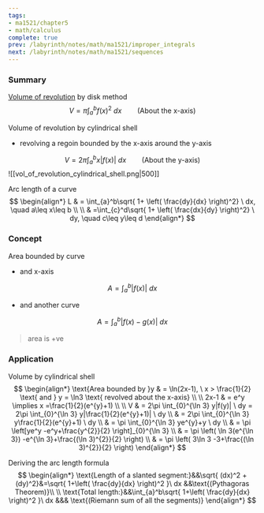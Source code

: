```yaml
---
tags:
- ma1521/chapter5
- math/calculus
complete: true
prev: /labyrinth/notes/math/ma1521/improper_integrals
next: /labyrinth/notes/math/ma1521/sequences
---
```


   

### Summary
[Volume of revolution](/labyrinth/notes/math/ma1301/volume_of_revolution) by disk method
$$
V = \pi \int_{a}^{b} f(x)^{2} \ dx \qquad \text{(About the x-axis)}
$$

Volume of revolution by cylindrical shell
- revolving a regoin bounded by the x-axis around the y-axis

$$
V = 2\pi \int_{a}^{b} x|f(x)| \ dx \qquad \text{(About the y-axis)}
$$
![[vol_of_revolution_cylindrical_shell.png|500]]

Arc length of a curve
$$
\begin{align*}
L & = \int_{a}^b\sqrt{ 1+ \left( \frac{dy}{dx} \right)^2} \ dx, \quad a\leq x\leq b \\
\\
& =\int_{c}^d\sqrt{ 1+ \left( \frac{dx}{dy} \right)^2} \ dy, \quad c\leq y\leq d
\end{align*}
$$

### Concept
Area bounded by curve
- and x-axis

$$
A = \int_{a}^{b} |f(x)| \ dx 
$$
- and another curve

$$
A = \int_{a}^{b} |f(x)-g(x)| \ dx 
$$
> area is +ve

### Application
Volume by cylindrical shell
$$
\begin{align*}
\text{Area bounded by }y & = \ln(2x-1), \ x > \frac{1}{2} \text{ and } y = \ln3 \text{ revolved about the x-axis} \\
\\
2x-1 & = e^y \implies x =\frac{1}{2}(e^{y}+1) \\
\\
V & = 2\pi \int_{0}^{\ln 3} y|f(y)| \ dy = 2\pi \int_{0}^{\ln 3} y|\frac{1}{2}(e^{y}+1)| \ dy \\
& = 2\pi \int_{0}^{\ln 3} y\frac{1}{2}(e^{y}+1) \ dy \\
& = \pi \int_{0}^{\ln 3} ye^{y}+y \ dy \\
& = \pi \left[ye^y -e^y+\frac{y^{2}}{2} \right]_{0}^{\ln 3} \\
& = \pi \left( \ln 3(e^{\ln 3}) -e^{\ln 3}+\frac{(\ln 3)^{2}}{2} \right) \\
& = \pi \left( 3\ln 3 -3+\frac{(\ln 3)^{2}}{2} \right)
\end{align*}
$$

Deriving the arc length formula
$$
\begin{align*}
\text{Length of a slanted segment:}&&\sqrt{ (dx)^2 +(dy)^2}&=\sqrt{ 1+\left( \frac{dy}{dx} \right)^2 }\ dx &&\text{(Pythagoras Theorem)}\\
\\
\text{Total length:}&&\int_{a}^b\sqrt{ 1+\left( \frac{dy}{dx} \right)^2 }\ dx &&& \text{(Riemann sum of all the segments)}
\end{align*}
$$
